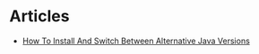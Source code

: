 # Articles

* [How To Install And Switch Between Alternative Java Versions](https://medium.com/@ayeshajayasankha/how-to-install-and-switch-between-alternative-java-versions-66b3671fc382)